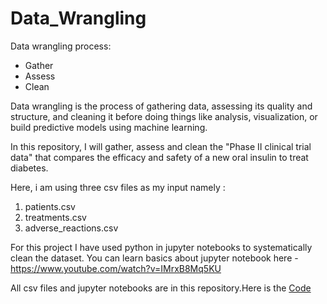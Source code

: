 # Data_Wrangling
Data wrangling process:

- Gather
- Assess
- Clean

Data wrangling is the process of gathering data, assessing its quality and structure, and cleaning it before doing things like analysis, visualization, or build predictive models using machine learning.

In this repository, I will gather, assess and clean the "Phase II clinical trial data" that compares the efficacy and safety of a new oral insulin to treat diabetes.

Here, i am using three csv files as my input namely :

1. patients.csv
2. treatments.csv
3. adverse_reactions.csv

For this project I have used python in jupyter notebooks to systematically clean the dataset. You can learn basics about jupyter notebook here - https://www.youtube.com/watch?v=IMrxB8Mq5KU

All csv files and jupyter notebooks are in this repository.Here is the [Code](https://github.com/Mansi242401/Data_Wrangling/blob/main/cleaning_patients_data.ipynb)
